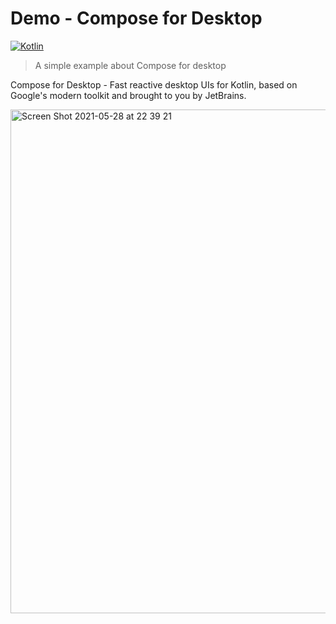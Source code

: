 # Demo - Compose for Desktop

[![Kotlin](https://img.shields.io/badge/Kotlin-1.5.0-blueviolet.svg)](https://kotlinlang.org)

> A simple example about Compose for desktop

Compose for Desktop - Fast reactive desktop UIs for Kotlin, based on Google's modern toolkit and brought to you by JetBrains.

<img width="806" alt="Screen Shot 2021-05-28 at 22 39 21" src="https://user-images.githubusercontent.com/661231/120056999-8e516300-c005-11eb-8bef-44c09b1cb100.png">



